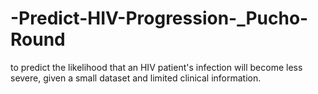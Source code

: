 # -Predict-HIV-Progression-_Pucho-Round
 to predict the likelihood that an HIV patient's infection will become less severe, given a small dataset and limited clinical information.
